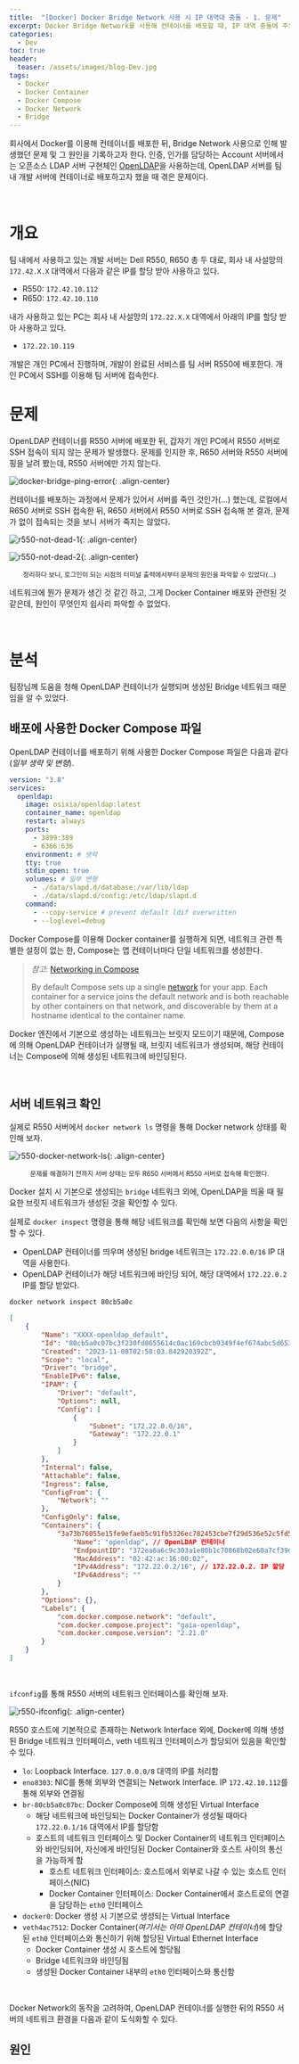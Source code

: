 ```yaml
---
title:  "[Docker] Docker Bridge Network 사용 시 IP 대역대 충돌 - 1. 문제"
excerpt: Docker Bridge Network를 사용해 컨테이너를 배포할 때, IP 대역 충돌에 주의해야 한다.
categories:
  - Dev
toc: true
header:
  teaser: /assets/images/blog-Dev.jpg
tags:
  - Docker
  - Docker Container
  - Docker Compose
  - Docker Network
  - Bridge
---
```


 회사에서 Docker를 이용해 컨테이너를 배포한 뒤, Bridge Network 사용으로 인해 발생했던 문제 및 그 원인을 기록하고자 한다. 인증, 인가를 담당하는 Account 서버에서는 오픈소스 LDAP 서버 구현체인 [OpenLDAP](https://www.openldap.org/)을 사용하는데, OpenLDAP 서버를 팀 내 개발 서버에 컨테이너로 배포하고자 했을 때 겪은 문제이다.

<br>

# 개요

 팀 내에서 사용하고 있는 개발 서버는 Dell R550, R650 총 두 대로, 회사 내 사설망의 `172.42.X.X` 대역에서 다음과 같은 IP를 할당 받아 사용하고 있다.

- R550: `172.42.10.112`
- R650: `172.42.10.110`

내가 사용하고 있는 PC는 회사 내 사설망의 `172.22.X.X` 대역에서 아래의 IP를 할당 받아 사용하고 있다.

- `172.22.10.119`

개발은 개인 PC에서 진행하며, 개발이 완료된 서비스를 팀 서버 R550에 배포한다. 개인 PC에서 SSH를 이용해 팀 서버에 접속한다.





# 문제

OpenLDAP 컨테이너를 R550 서버에 배포한 뒤, 갑자기 개인 PC에서 R550 서버로 SSH 접속이 되지 않는 문제가 발생했다. 문제를 인지한 후, R650 서버와 R550 서버에 핑을 날려 봤는데, R550 서버에만 가지 않는다.

![docker-bridge-ping-error]({{site.url}}/assets/images/docker-bridge-ping-error.png){: .align-center}

 컨테이너를 배포하는 과정에서 문제가 있어서 서버를 죽인 것인가(...) 했는데, 로컬에서 R650 서버로 SSH 접속한 뒤, R650 서버에서 R550 서버로 SSH 접속해 본 결과, 문제가 없이 접속되는 것을 보니 서버가 죽지는 않았다.

![r550-not-dead-1]({{site.url}}/assets/images/r550-not-dead-1.png){: .align-center}

![r550-not-dead-2]({{site.url}}/assets/images/r550-not-dead-2.png){: .align-center}

<center><sup>정리하다 보니, 로그인이 되는 시점의 터미널 출력에서부터 문제의 원인을 파악할 수 있었다(...)</sup></center>



네트워크에 뭔가 문제가 생긴 것 같긴 하고, 그게 Docker Container 배포와 관련된 것 같은데, 원인이 무엇인지 쉽사리 파악할 수 없었다.



<br>

# 분석

 팀장님께 도움을 청해 OpenLDAP 컨테이너가 실행되며 생성된 Bridge 네트워크 때문임을 알 수 있었다.



## 배포에 사용한 Docker Compose 파일

OpenLDAP 컨테이너를 배포하기 위해 사용한 Docker Compose 파일은 다음과 같다(*일부 생략 및 변형*).

```yaml
version: "3.8"
services:
  openldap:
    image: osixia/openldap:latest
    container_name: openldap
    restart: always
    ports:
      - 3899:389
      - 6366:636
    environment: # 생략
    tty: true
    stdin_open: true
    volumes: # 일부 변형
      - ./data/slapd.d/database:/var/lib/ldap
      - ./data/slapd.d/config:/etc/ldap/slapd.d
    command:
      - --copy-service # prevent default ldif overwritten
      - --loglevel=debug
```



Docker Compose를 이용해 Docker container를 실행하게 되면, 네트워크 관련 특별한 설정이 없는 한, Compose는 앱 컨테이너마다 단일 네트워크를 생성한다. 

> *참고*: [Networking in Compose](https://docs.docker.com/compose/networking/)
>
> By default Compose sets up a single [network](https://docs.docker.com/engine/reference/commandline/network_create/) for your app. Each container for a service joins the default network and is both reachable by other containers on that network, and discoverable by them at a hostname identical to the container name. 

Docker 엔진에서 기본으로 생성하는 네트워크는 브릿지 모드이기 때문에, Compose에 의해 OpenLDAP 컨테이너가 실행될 때, 브릿지 네트워크가 생성되며, 해당 컨테이너는 Compose에 의해 생성된 네트워크에 바인딩된다.

<br>



## 서버 네트워크 확인



실제로 R550 서버에서 `docker network ls` 명령을 통해 Docker network 상태를 확인해 보자.

![r550-docker-network-ls]({{site.url}}/assets/images/r550-docker-network-ls.png){: .align-center}

<center><sup>문제를 해결하기 전까지 서버 상태는 모두 R650 서버에서 R550 서버로 접속해 확인했다.</sup></center>

 Docker 설치 시 기본으로 생성되는 `bridge` 네트워크 외에, OpenLDAP을 띄울 때 필요한 브릿지 네트워크가 생성된 것을 확인할 수 있다.

 실제로 `docker inspect` 명령을 통해 해당 네트워크를 확인해 보면 다음의 사항을 확인할 수 있다.

- OpenLDAP 컨테이너를 띄우며 생성된 bridge 네트워크는 `172.22.0.0/16` IP 대역을 사용한다.
- OpenLDAP 컨테이너가 해당 네트워크에 바인딩 되어, 해당 대역에서 `172.22.0.2` IP를 할당 받았다.

```bash
docker network inspect 80cb5a0c
```

```json
[
    {
        "Name": "XXXX-openldap_default",
        "Id": "80cb5a0c07bc3f230fd8655614c0ac169cbcb9349f4ef674abc5d65330bdab5a",
        "Created": "2023-11-08T02:58:03.842920392Z",
        "Scope": "local",
        "Driver": "bridge",
        "EnableIPv6": false,
        "IPAM": {
            "Driver": "default",
            "Options": null,
            "Config": [
                {
                    "Subnet": "172.22.0.0/16",
                    "Gateway": "172.22.0.1"
                }
            ]
        },
        "Internal": false,
        "Attachable": false,
        "Ingress": false,
        "ConfigFrom": {
            "Network": ""
        },
        "ConfigOnly": false,
        "Containers": {
            "3a73b76055e15fe9efaeb5c91fb5326ec782453cbe7f29d536e52c5fd5609d3d": {
                "Name": "openldap", // OpenLDAP 컨테이너
                "EndpointID": "372ea6a6c9c303a1e80b1c70868b02e60a7cf39d13503ca2f7db1066b6d1b81d",
                "MacAddress": "02:42:ac:16:00:02",
                "IPv4Address": "172.22.0.2/16", // 172.22.0.2. IP 할당
                "IPv6Address": ""
            }
        },
        "Options": {},
        "Labels": {
            "com.docker.compose.network": "default",
            "com.docker.compose.project": "gaia-openldap",
            "com.docker.compose.version": "2.21.0"
        }
    }
]
```

<br>

`ifconfig`를 통해 R550 서버의 네트워크 인터페이스를 확인해 보자.

![r550-ifconfig]({{site.url}}/assets/images/r550-ifconfig.png){: .align-center}

R550 호스트에 기본적으로 존재하는 Network Interface 외에, Docker에 의해 생성된 Bridge 네트워크 인터페이스, veth 네트워크 인터페이스가 할당되어 있음을 확인할 수 있다.

- `lo`: Loopback Interface. `127.0.0.0/8` 대역의 IP를 처리함
- `eno8303`: NIC를 통해 외부와 연결되는 Network Interface. IP `172.42.10.112`를 통해 외부와 연결됨
- `br-80cb5a0c07bc`: Docker Compose에 의해 생성된 Virtual Interface
  - 해당 네트워크에 바인딩되는 Docker Container가 생성될 때마다 `172.22.0.1/16`  대역에서 IP를 할당함
  - 호스트의 네트워크 인터페이스 및 Docker Container의 네트워크 인터페이스와 바인딩되어, 자신에게 바인딩된 Docker Container와 호스트 사이의 통신을 가능하게 함
    - 호스트 네트워크 인터페이스: 호스트에서 외부로 나갈 수 있는 호스트 인터페이스(NIC)
    - Docker Container 인터페이스: Docker Container에서 호스트로의 연결을 담당하는 `eth0` 인터페이스
- `docker0`: Docker 생성 시 기본으로 생성되는 Virtual Interface
- `veth4ac7512`: Docker Container(*여기서는 아마 OpenLDAP 컨테이너*)에 할당된 `eth0` 인터페이스와 통신하기 위해 할당된 Virtual Ethernet Interface
  - Docker Container 생성 시 호스트에 할당됨
  - Bridge 네트워크와 바인딩됨
  - 생성된 Docker Container 내부의 `eth0` 인터페이스와 통신함

<br>



Docker Network의 동작을 고려하여, OpenLDAP 컨테이너를 실행한 뒤의 R550 서버의 네트워크 환경을 다음과 같이 도식화할 수 있다.









## 원인



